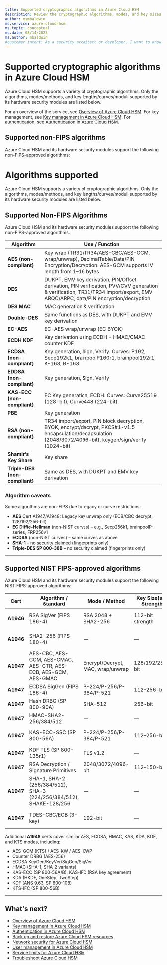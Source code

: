 ```yaml
---
title: Supported cryptographic algorithms in Azure Cloud HSM
description: Review the cryptographic algorithms, modes, and key sizes supported by Azure Cloud HSM hardware security modules.
author: msmbaldwin
ms.service: azure-cloud-hsm
ms.topic: conceptual
ms.date: 08/14/2025
ms.author: mbaldwin
#customer intent: As a security architect or developer, I want to know which cryptographic algorithms are supported by Azure Cloud HSM so I can plan my application integration and compliance.
---
```


# Supported cryptographic algorithms in Azure Cloud HSM

Azure Cloud HSM supports a variety of cryptographic algorithms. Only the algorithms, modes/methods, and key lengths/curves/moduli supported by its hardware security modules are listed below.

For an overview of the service, see [Overview of Azure Cloud HSM](overview.md). For key management, see [Key management in Azure Cloud HSM](key-management.md). For authentication, see [Authentication in Azure Cloud HSM](authentication.md).

## Supported non-FIPS algorithms

Azure Cloud HSM and its hardware security modules support the following non-FIPS-approved algorithms:

# Algorithms supported

Azure Cloud HSM supports a variety of cryptographic algorithms. Only the algorithms, modes/methods, and key lengths/curves/moduli supported by its hardware security modules are listed below.

## Supported Non-FIPS Algorithms

Azure Cloud HSM and its hardware security modules support the following non-FIPS-approved algorithms.


| Algorithm                      | Use / Function |
| ------------------------------ | -------------- |
| **AES (non-compliant)**        | Key wrap (TR31/TR34/AES-CBC/AES-GCM, wrap/unwrap), DecimalTable/Data/PIN Encryption/Decryption. AES-GCM supports IV length from 1–16 bytes |
| **DES**                        | DUKPT, EMV key derivation, PIN/Offset derivation, PIN verification, PVV/CVV generation & verification, TR31/TR34 import/export, EMV ARQC/ARPC, data/PIN encryption/decryption |
| **DES MAC**                    | MAC generation & verification |
| **Double-DES**                 | Same functions as DES, with DUKPT and EMV key derivation |
| **EC-AES**                     | EC-AES wrap/unwrap (EC BYOK) |
| **ECDH KDF**                   | Key derivation using ECDH + HMAC/CMAC counter KDF |
| **ECDSA (non-compliant)**      | Key generation, Sign, Verify. Curves: P192, Secp192k1, brainpoolP160r1, brainpool192r1, K-163, B-163 |
| **EDDSA (non-compliant)**      | Key generation, Sign, Verify |
| **KAS-ECC (non-compliant)**    | EC Key generation, ECDH. Curves: Curve25519 (128-bit), Curve448 (224-bit) |
| **PBE**                        | Key generation |
| **RSA (non-compliant)**        | TR34 import/export, PIN block decryption, BYOK, encrypt/decrypt, PKCS#1-v1.5 encapsulation/decapsulation (2048/3072/4096-bit), keygen/sign/verify (1024-bit) |
| **Shamir’s Key Share**         | Key share |
| **Triple-DES (non-compliant)** | Same as DES, with DUKPT and EMV key derivation |

### Algorithm caveats


Some algorithms are non-FIPS due to legacy or curve restrictions:

- **AES** Cert A1947/A1948: Legacy key unwrap only (ECB/CBC decrypt; 128/192/256-bit)
- **EC Diffie-Hellman** (non-NIST curves) – e.g., Secp256k1, brainpoolP-series, FRP256v1
- **ECDSA** (non-NIST curves) – same curves as above
- **SHA-1** – no security claimed (fingerprints only)
- **Triple-DES SP 800-38B** – no security claimed (fingerprints only)

---


## Supported NIST FIPS-approved algorithms

Azure Cloud HSM and its hardware security modules support the following NIST FIPS-approved algorithms:

| Cert      | Algorithm / Standard                                               | Mode / Method                     | Key Size(s) / Strength | Use / Function                        |
| --------- | ------------------------------------------------------------------ | --------------------------------- | ---------------------- | ------------------------------------- |
| **A1946** | RSA SigVer (FIPS 186-4)                                            | RSA 2048 + SHA2-256               | 112-bit strength       | Firmware integrity verification       |
| **A1946** | SHA2-256 (FIPS 180-4)                                              | —                                 | —                      | Firmware integrity verification       |
| **A1947** | AES-CBC, AES-CCM, AES-CMAC, AES-CTR, AES-ECB, AES-GCM, AES-GMAC    | Encrypt/Decrypt, MAC, wrap/unwrap | 128/192/256-bit        | Data protection, key wrap/unwrap, MAC |
| **A1947** | ECDSA SigGen (FIPS 186-4)                                          | P-224/P-256/P-384/P-521           | 112–256-bit            | Signature generation                  |
| **A1947** | Hash DRBG (SP 800-90A)                                             | SHA-512                           | 256-bit                | RNG for keys, IVs, salt               |
| **A1947** | HMAC-SHA2-256/384/512                                              | —                                 | —                      | MAC, KAS, KDF                         |
| **A1947** | KAS-ECC-SSC (SP 800-56A)                                           | P-224/P-256/P-384/P-521           | 112–256-bit            | Shared secret computation             |
| **A1947** | KDF TLS (SP 800-135r1)                                             | TLS v1.2                          | —                      | TLS handshake                         |
| **A1947** | RSA Decryption / Signature Primitives                              | 2048/3072/4096-bit                | 112–150-bit            | Decrypt / sign                        |
| **A1947** | SHA-1, SHA-2 (256/384/512), SHA-3 (224/256/384/512), SHAKE-128/256 | —                                 | —                      | Message digests                       |
| **A1947** | TDES-CBC/ECB (3-key)                                               | 192-bit                           | —                      | Data decryption (legacy)              |

Additional **A1948** certs cover similar AES, ECDSA, HMAC, KAS, KDA, KDF, and KTS modes, including:

- AES-GCM (KTS) / AES-KW / AES-KWP
- Counter DRBG (AES-256)
- ECDSA KeyGen/KeyVer/SigGen/SigVer
- HMAC (SHA-1, SHA-2 variants)
- KAS-ECC (SP 800-56A/B), KAS-IFC (RSA key agreement)
- KDA (HKDF, OneStep, TwoStep)
- KDF (ANS 9.63, SP 800-108)
- KTS-IFC (SP 800-56B)

---

## What's next?

- [Overview of Azure Cloud HSM](overview.md)
- [Key management in Azure Cloud HSM](key-management.md)
- [Authentication in Azure Cloud HSM](authentication.md)
- [Back up and restore Azure Cloud HSM resources](backup-restore.md)
- [Network security for Azure Cloud HSM](network-security.md)
- [User management in Azure Cloud HSM](user-management.md)
- [Service limits for Azure Cloud HSM](service-limits.md)
- [Troubleshoot Azure Cloud HSM](troubleshoot.md)
